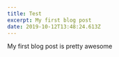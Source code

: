 ```yaml
---
title: Test
excerpt: My first blog post
date: 2019-10-12T13:48:24.613Z
---
```

My first blog post is pretty awesome
